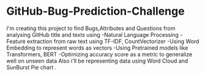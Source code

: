 # GitHub-Bug-Prediction-Challenge
I'm creating this project to find Bugs,Attributes and Questions from analysing GitHub title and texts using
-Natural Language Processing
-Feature extraction from raw text using TF-IDF, CountVectorizer
-Using Word Embedding to represent words as vectors
-Using Pretrained models like Transformers, BERT
-Optimizing accuracy score as a metric to generalize well on unseen data
Also i'll be representing data using Word Cloud and SunBurst Pie chart .
